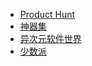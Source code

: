 - [Product Hunt](https://www.producthunt.com/)
- [神器集](https://hao.logosc.cn/)
- [异次元软件世界](https://www.iplaysoft.com/)
- [少数派](https://sspai.com/)
